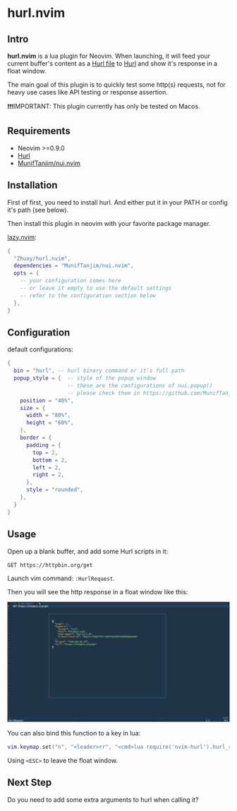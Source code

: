 # hurl.nvim

## Intro

**hurl.nvim** is a lua plugin for Neovim. When launching, it will feed your current buffer's content as a [Hurl file](https://hurl.dev/docs/hurl-file.html) to [Hurl](https://hurl.dev) and show it's response in a float window.

The main goal of this plugin is to quickly test some http(s) requests, not for heavy use cases like API testing or response assertion.

❗❗❗IMPORTANT: This plugin currently has only be tested on Macos.

## Requirements

* Neovim >=0.9.0
* [Hurl](https://hurl.dev)
* [MunifTanjim/nui.nvim](https://github.com/MunifTanjim/nui.nvim)

## Installation

First of first, you need to install hurl. And either put it in your PATH or config it's path (see below).

Then install this plugin in neovim with your favorite package manager.

[lazy.nvim](https://github.com/folke/lazy.nvim):

```lua
{
  "Zhuxy/hurl.nvim",
  dependencies = "MunifTanjim/nui.nvim",
  opts = {
    -- your configuration comes here
    -- or leave it empty to use the default settings
    -- refer to the configuration section below
  },
}
```

## Configuration

default configurations:
```lua
{
  bin = "hurl", -- hurl binary command or it's full path
  popup_style = {  -- style of the popup window
                   -- these are the configurations of nui.popup()
                   -- please check them in https://github.com/MunifTanjim/nui.nvim/tree/main/lua/nui/popup
    position = "40%",
    size = {
      width = "80%",
      height = "60%",
    },
    border = {
      padding = {
        top = 2,
        bottom = 2,
        left = 2,
        right = 2,
      },
      style = "rounded",
    },
  }
}
```

## Usage

Open up a blank buffer, and add some Hurl scripts in it:

```
GET https://httpbin.org/get
```

Launch vim command: `:HurlRequest`.

Then you will see the http response in a float window like this:

![showcase](https://raw.githubusercontent.com/Zhuxy/hurl.nvim/main/.github/showcase.png)

You can also bind this function to a key in lua:

```lua
vim.keymap.set("n", "<leader>rr", "<cmd>lua require('nvim-hurl').hurl_request()<cr>", { desc = "Request with Hurl" })
```

Using `<ESC>` to leave the float window.

## Next Step

Do you need to add some extra arguments to hurl when calling it?
